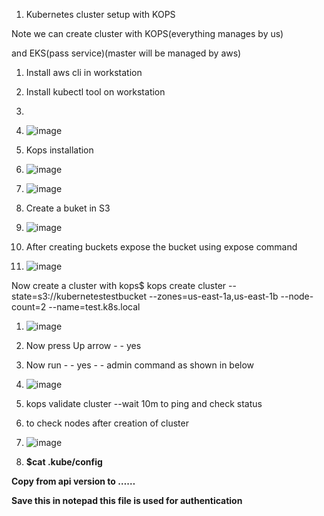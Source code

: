 1. Kubernetes cluster setup with KOPS

Note we can create cluster with KOPS(everything manages by us)

and EKS(pass service)(master will be managed by aws)

1. Install aws cli in workstation

1. Install kubectl tool on workstation

1.
2. ![image](https://github.com/arjunedify/Arjun/assets/132984407/17ef3502-d29d-44bc-a584-576aa4e16535)

1. Kops installation
2. ![image](https://github.com/arjunedify/Arjun/assets/132984407/0c9699b4-cb2c-4e49-bfa6-58eb07d75a2f)

1. ![image](https://github.com/arjunedify/Arjun/assets/132984407/29269375-66b7-4a86-8d8e-3ee5ae11e595)

1. Create a buket in S3
2. ![image](https://github.com/arjunedify/Arjun/assets/132984407/49e3b596-369e-4951-b186-1cbd6e515e63)

1. After creating buckets expose the bucket using expose command
2. ![image](https://github.com/arjunedify/Arjun/assets/132984407/3316be18-d119-4e23-ad32-cf700d7868bf)

Now create a cluster with kops$ kops create cluster --state=s3://kubernetestestbucket --zones=us-east-1a,us-east-1b --node-count=2 --name=test.k8s.local

1. ![image](https://github.com/arjunedify/Arjun/assets/132984407/39661e8c-b349-45b0-b922-704df5c823d7)

1. Now press Up arrow - - yes
2. Now run - - yes - - admin command as shown in below
3. ![image](https://github.com/arjunedify/Arjun/assets/132984407/f8602efb-c1e3-4a87-8ad3-d6ffda1a84c9)

1. kops validate cluster --wait 10m to ping and check status

1. to check nodes after creation of cluster

1. ![image](https://github.com/arjunedify/Arjun/assets/132984407/de70d1f8-85c0-4c26-88be-221b2792e39d)

1. **$cat .kube/config**

**Copy from api version to ……**

**Save this in notepad this file is used for authentication**


